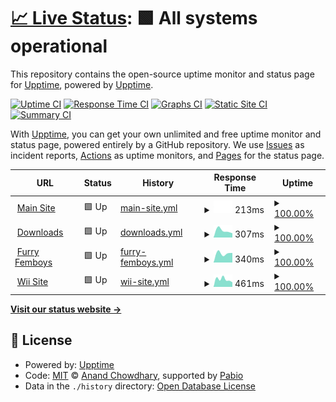 # [📈 Live Status](https://demo.upptime.js.org): <!--live status--> **🟩 All systems operational**

This repository contains the open-source uptime monitor and status page for [Upptime](https://upptime.js.org), powered by [Upptime](https://github.com/upptime/upptime).

[![Uptime CI](https://github.com/upptime/upptime/workflows/Uptime%20CI/badge.svg)](https://github.com/upptime/upptime/actions?query=workflow%3A%22Uptime+CI%22)
[![Response Time CI](https://github.com/upptime/upptime/workflows/Response%20Time%20CI/badge.svg)](https://github.com/upptime/upptime/actions?query=workflow%3A%22Response+Time+CI%22)
[![Graphs CI](https://github.com/upptime/upptime/workflows/Graphs%20CI/badge.svg)](https://github.com/upptime/upptime/actions?query=workflow%3A%22Graphs+CI%22)
[![Static Site CI](https://github.com/upptime/upptime/workflows/Static%20Site%20CI/badge.svg)](https://github.com/upptime/upptime/actions?query=workflow%3A%22Static+Site+CI%22)
[![Summary CI](https://github.com/upptime/upptime/workflows/Summary%20CI/badge.svg)](https://github.com/upptime/upptime/actions?query=workflow%3A%22Summary+CI%22)

With [Upptime](https://upptime.js.org), you can get your own unlimited and free uptime monitor and status page, powered entirely by a GitHub repository. We use [Issues](https://github.com/upptime/upptime/issues) as incident reports, [Actions](https://github.com/upptime/upptime/actions) as uptime monitors, and [Pages](https://demo.upptime.js.org) for the status page.

<!--start: status pages-->
<!-- This summary is generated by Upptime (https://github.com/upptime/upptime) -->
<!-- Do not edit this manually, your changes will be overwritten -->
<!-- prettier-ignore -->
| URL | Status | History | Response Time | Uptime |
| --- | ------ | ------- | ------------- | ------ |
| <img alt="" src="https://icons.duckduckgo.com/ip3/styluscat.com.ico" height="13"> [Main Site](https://styluscat.com) | 🟩 Up | [main-site.yml](https://github.com/furrykitsune/styluscat-status/commits/HEAD/history/main-site.yml) | <details><summary><img alt="Response time graph" src="./graphs/main-site/response-time-week.png" height="20"> 213ms</summary><br><a href="https://status.styluscat.com/history/main-site"><img alt="Response time 213" src="https://img.shields.io/endpoint?url=https%3A%2F%2Fraw.githubusercontent.com%2Ffurrykitsune%2Fstyluscat-status%2FHEAD%2Fapi%2Fmain-site%2Fresponse-time.json"></a><br><a href="https://status.styluscat.com/history/main-site"><img alt="24-hour response time 213" src="https://img.shields.io/endpoint?url=https%3A%2F%2Fraw.githubusercontent.com%2Ffurrykitsune%2Fstyluscat-status%2FHEAD%2Fapi%2Fmain-site%2Fresponse-time-day.json"></a><br><a href="https://status.styluscat.com/history/main-site"><img alt="7-day response time 213" src="https://img.shields.io/endpoint?url=https%3A%2F%2Fraw.githubusercontent.com%2Ffurrykitsune%2Fstyluscat-status%2FHEAD%2Fapi%2Fmain-site%2Fresponse-time-week.json"></a><br><a href="https://status.styluscat.com/history/main-site"><img alt="30-day response time 213" src="https://img.shields.io/endpoint?url=https%3A%2F%2Fraw.githubusercontent.com%2Ffurrykitsune%2Fstyluscat-status%2FHEAD%2Fapi%2Fmain-site%2Fresponse-time-month.json"></a><br><a href="https://status.styluscat.com/history/main-site"><img alt="1-year response time 213" src="https://img.shields.io/endpoint?url=https%3A%2F%2Fraw.githubusercontent.com%2Ffurrykitsune%2Fstyluscat-status%2FHEAD%2Fapi%2Fmain-site%2Fresponse-time-year.json"></a></details> | <details><summary><a href="https://status.styluscat.com/history/main-site">100.00%</a></summary><a href="https://status.styluscat.com/history/main-site"><img alt="All-time uptime 100.00%" src="https://img.shields.io/endpoint?url=https%3A%2F%2Fraw.githubusercontent.com%2Ffurrykitsune%2Fstyluscat-status%2FHEAD%2Fapi%2Fmain-site%2Fuptime.json"></a><br><a href="https://status.styluscat.com/history/main-site"><img alt="24-hour uptime 100.00%" src="https://img.shields.io/endpoint?url=https%3A%2F%2Fraw.githubusercontent.com%2Ffurrykitsune%2Fstyluscat-status%2FHEAD%2Fapi%2Fmain-site%2Fuptime-day.json"></a><br><a href="https://status.styluscat.com/history/main-site"><img alt="7-day uptime 100.00%" src="https://img.shields.io/endpoint?url=https%3A%2F%2Fraw.githubusercontent.com%2Ffurrykitsune%2Fstyluscat-status%2FHEAD%2Fapi%2Fmain-site%2Fuptime-week.json"></a><br><a href="https://status.styluscat.com/history/main-site"><img alt="30-day uptime 100.00%" src="https://img.shields.io/endpoint?url=https%3A%2F%2Fraw.githubusercontent.com%2Ffurrykitsune%2Fstyluscat-status%2FHEAD%2Fapi%2Fmain-site%2Fuptime-month.json"></a><br><a href="https://status.styluscat.com/history/main-site"><img alt="1-year uptime 100.00%" src="https://img.shields.io/endpoint?url=https%3A%2F%2Fraw.githubusercontent.com%2Ffurrykitsune%2Fstyluscat-status%2FHEAD%2Fapi%2Fmain-site%2Fuptime-year.json"></a></details>
| <img alt="" src="https://icons.duckduckgo.com/ip3/dl.styluscat.com.ico" height="13"> [Downloads](https://dl.styluscat.com) | 🟩 Up | [downloads.yml](https://github.com/furrykitsune/styluscat-status/commits/HEAD/history/downloads.yml) | <details><summary><img alt="Response time graph" src="./graphs/downloads/response-time-week.png" height="20"> 307ms</summary><br><a href="https://status.styluscat.com/history/downloads"><img alt="Response time 307" src="https://img.shields.io/endpoint?url=https%3A%2F%2Fraw.githubusercontent.com%2Ffurrykitsune%2Fstyluscat-status%2FHEAD%2Fapi%2Fdownloads%2Fresponse-time.json"></a><br><a href="https://status.styluscat.com/history/downloads"><img alt="24-hour response time 307" src="https://img.shields.io/endpoint?url=https%3A%2F%2Fraw.githubusercontent.com%2Ffurrykitsune%2Fstyluscat-status%2FHEAD%2Fapi%2Fdownloads%2Fresponse-time-day.json"></a><br><a href="https://status.styluscat.com/history/downloads"><img alt="7-day response time 307" src="https://img.shields.io/endpoint?url=https%3A%2F%2Fraw.githubusercontent.com%2Ffurrykitsune%2Fstyluscat-status%2FHEAD%2Fapi%2Fdownloads%2Fresponse-time-week.json"></a><br><a href="https://status.styluscat.com/history/downloads"><img alt="30-day response time 307" src="https://img.shields.io/endpoint?url=https%3A%2F%2Fraw.githubusercontent.com%2Ffurrykitsune%2Fstyluscat-status%2FHEAD%2Fapi%2Fdownloads%2Fresponse-time-month.json"></a><br><a href="https://status.styluscat.com/history/downloads"><img alt="1-year response time 307" src="https://img.shields.io/endpoint?url=https%3A%2F%2Fraw.githubusercontent.com%2Ffurrykitsune%2Fstyluscat-status%2FHEAD%2Fapi%2Fdownloads%2Fresponse-time-year.json"></a></details> | <details><summary><a href="https://status.styluscat.com/history/downloads">100.00%</a></summary><a href="https://status.styluscat.com/history/downloads"><img alt="All-time uptime 100.00%" src="https://img.shields.io/endpoint?url=https%3A%2F%2Fraw.githubusercontent.com%2Ffurrykitsune%2Fstyluscat-status%2FHEAD%2Fapi%2Fdownloads%2Fuptime.json"></a><br><a href="https://status.styluscat.com/history/downloads"><img alt="24-hour uptime 100.00%" src="https://img.shields.io/endpoint?url=https%3A%2F%2Fraw.githubusercontent.com%2Ffurrykitsune%2Fstyluscat-status%2FHEAD%2Fapi%2Fdownloads%2Fuptime-day.json"></a><br><a href="https://status.styluscat.com/history/downloads"><img alt="7-day uptime 100.00%" src="https://img.shields.io/endpoint?url=https%3A%2F%2Fraw.githubusercontent.com%2Ffurrykitsune%2Fstyluscat-status%2FHEAD%2Fapi%2Fdownloads%2Fuptime-week.json"></a><br><a href="https://status.styluscat.com/history/downloads"><img alt="30-day uptime 100.00%" src="https://img.shields.io/endpoint?url=https%3A%2F%2Fraw.githubusercontent.com%2Ffurrykitsune%2Fstyluscat-status%2FHEAD%2Fapi%2Fdownloads%2Fuptime-month.json"></a><br><a href="https://status.styluscat.com/history/downloads"><img alt="1-year uptime 100.00%" src="https://img.shields.io/endpoint?url=https%3A%2F%2Fraw.githubusercontent.com%2Ffurrykitsune%2Fstyluscat-status%2FHEAD%2Fapi%2Fdownloads%2Fuptime-year.json"></a></details>
| <img alt="" src="https://icons.duckduckgo.com/ip3/furryfemboys.pics.ico" height="13"> [Furry Femboys](https://furryfemboys.pics) | 🟩 Up | [furry-femboys.yml](https://github.com/furrykitsune/styluscat-status/commits/HEAD/history/furry-femboys.yml) | <details><summary><img alt="Response time graph" src="./graphs/furry-femboys/response-time-week.png" height="20"> 340ms</summary><br><a href="https://status.styluscat.com/history/furry-femboys"><img alt="Response time 340" src="https://img.shields.io/endpoint?url=https%3A%2F%2Fraw.githubusercontent.com%2Ffurrykitsune%2Fstyluscat-status%2FHEAD%2Fapi%2Ffurry-femboys%2Fresponse-time.json"></a><br><a href="https://status.styluscat.com/history/furry-femboys"><img alt="24-hour response time 340" src="https://img.shields.io/endpoint?url=https%3A%2F%2Fraw.githubusercontent.com%2Ffurrykitsune%2Fstyluscat-status%2FHEAD%2Fapi%2Ffurry-femboys%2Fresponse-time-day.json"></a><br><a href="https://status.styluscat.com/history/furry-femboys"><img alt="7-day response time 340" src="https://img.shields.io/endpoint?url=https%3A%2F%2Fraw.githubusercontent.com%2Ffurrykitsune%2Fstyluscat-status%2FHEAD%2Fapi%2Ffurry-femboys%2Fresponse-time-week.json"></a><br><a href="https://status.styluscat.com/history/furry-femboys"><img alt="30-day response time 340" src="https://img.shields.io/endpoint?url=https%3A%2F%2Fraw.githubusercontent.com%2Ffurrykitsune%2Fstyluscat-status%2FHEAD%2Fapi%2Ffurry-femboys%2Fresponse-time-month.json"></a><br><a href="https://status.styluscat.com/history/furry-femboys"><img alt="1-year response time 340" src="https://img.shields.io/endpoint?url=https%3A%2F%2Fraw.githubusercontent.com%2Ffurrykitsune%2Fstyluscat-status%2FHEAD%2Fapi%2Ffurry-femboys%2Fresponse-time-year.json"></a></details> | <details><summary><a href="https://status.styluscat.com/history/furry-femboys">100.00%</a></summary><a href="https://status.styluscat.com/history/furry-femboys"><img alt="All-time uptime 100.00%" src="https://img.shields.io/endpoint?url=https%3A%2F%2Fraw.githubusercontent.com%2Ffurrykitsune%2Fstyluscat-status%2FHEAD%2Fapi%2Ffurry-femboys%2Fuptime.json"></a><br><a href="https://status.styluscat.com/history/furry-femboys"><img alt="24-hour uptime 100.00%" src="https://img.shields.io/endpoint?url=https%3A%2F%2Fraw.githubusercontent.com%2Ffurrykitsune%2Fstyluscat-status%2FHEAD%2Fapi%2Ffurry-femboys%2Fuptime-day.json"></a><br><a href="https://status.styluscat.com/history/furry-femboys"><img alt="7-day uptime 100.00%" src="https://img.shields.io/endpoint?url=https%3A%2F%2Fraw.githubusercontent.com%2Ffurrykitsune%2Fstyluscat-status%2FHEAD%2Fapi%2Ffurry-femboys%2Fuptime-week.json"></a><br><a href="https://status.styluscat.com/history/furry-femboys"><img alt="30-day uptime 100.00%" src="https://img.shields.io/endpoint?url=https%3A%2F%2Fraw.githubusercontent.com%2Ffurrykitsune%2Fstyluscat-status%2FHEAD%2Fapi%2Ffurry-femboys%2Fuptime-month.json"></a><br><a href="https://status.styluscat.com/history/furry-femboys"><img alt="1-year uptime 100.00%" src="https://img.shields.io/endpoint?url=https%3A%2F%2Fraw.githubusercontent.com%2Ffurrykitsune%2Fstyluscat-status%2FHEAD%2Fapi%2Ffurry-femboys%2Fuptime-year.json"></a></details>
| <img alt="" src="https://icons.duckduckgo.com/ip3/isawiireallyhostingthis.lol.ico" height="13"> [Wii Site](https://isawiireallyhostingthis.lol) | 🟩 Up | [wii-site.yml](https://github.com/furrykitsune/styluscat-status/commits/HEAD/history/wii-site.yml) | <details><summary><img alt="Response time graph" src="./graphs/wii-site/response-time-week.png" height="20"> 461ms</summary><br><a href="https://status.styluscat.com/history/wii-site"><img alt="Response time 461" src="https://img.shields.io/endpoint?url=https%3A%2F%2Fraw.githubusercontent.com%2Ffurrykitsune%2Fstyluscat-status%2FHEAD%2Fapi%2Fwii-site%2Fresponse-time.json"></a><br><a href="https://status.styluscat.com/history/wii-site"><img alt="24-hour response time 461" src="https://img.shields.io/endpoint?url=https%3A%2F%2Fraw.githubusercontent.com%2Ffurrykitsune%2Fstyluscat-status%2FHEAD%2Fapi%2Fwii-site%2Fresponse-time-day.json"></a><br><a href="https://status.styluscat.com/history/wii-site"><img alt="7-day response time 461" src="https://img.shields.io/endpoint?url=https%3A%2F%2Fraw.githubusercontent.com%2Ffurrykitsune%2Fstyluscat-status%2FHEAD%2Fapi%2Fwii-site%2Fresponse-time-week.json"></a><br><a href="https://status.styluscat.com/history/wii-site"><img alt="30-day response time 461" src="https://img.shields.io/endpoint?url=https%3A%2F%2Fraw.githubusercontent.com%2Ffurrykitsune%2Fstyluscat-status%2FHEAD%2Fapi%2Fwii-site%2Fresponse-time-month.json"></a><br><a href="https://status.styluscat.com/history/wii-site"><img alt="1-year response time 461" src="https://img.shields.io/endpoint?url=https%3A%2F%2Fraw.githubusercontent.com%2Ffurrykitsune%2Fstyluscat-status%2FHEAD%2Fapi%2Fwii-site%2Fresponse-time-year.json"></a></details> | <details><summary><a href="https://status.styluscat.com/history/wii-site">100.00%</a></summary><a href="https://status.styluscat.com/history/wii-site"><img alt="All-time uptime 100.00%" src="https://img.shields.io/endpoint?url=https%3A%2F%2Fraw.githubusercontent.com%2Ffurrykitsune%2Fstyluscat-status%2FHEAD%2Fapi%2Fwii-site%2Fuptime.json"></a><br><a href="https://status.styluscat.com/history/wii-site"><img alt="24-hour uptime 100.00%" src="https://img.shields.io/endpoint?url=https%3A%2F%2Fraw.githubusercontent.com%2Ffurrykitsune%2Fstyluscat-status%2FHEAD%2Fapi%2Fwii-site%2Fuptime-day.json"></a><br><a href="https://status.styluscat.com/history/wii-site"><img alt="7-day uptime 100.00%" src="https://img.shields.io/endpoint?url=https%3A%2F%2Fraw.githubusercontent.com%2Ffurrykitsune%2Fstyluscat-status%2FHEAD%2Fapi%2Fwii-site%2Fuptime-week.json"></a><br><a href="https://status.styluscat.com/history/wii-site"><img alt="30-day uptime 100.00%" src="https://img.shields.io/endpoint?url=https%3A%2F%2Fraw.githubusercontent.com%2Ffurrykitsune%2Fstyluscat-status%2FHEAD%2Fapi%2Fwii-site%2Fuptime-month.json"></a><br><a href="https://status.styluscat.com/history/wii-site"><img alt="1-year uptime 100.00%" src="https://img.shields.io/endpoint?url=https%3A%2F%2Fraw.githubusercontent.com%2Ffurrykitsune%2Fstyluscat-status%2FHEAD%2Fapi%2Fwii-site%2Fuptime-year.json"></a></details>

<!--end: status pages-->

[**Visit our status website →**](https://demo.upptime.js.org)

## 📄 License

- Powered by: [Upptime](https://github.com/upptime/upptime)
- Code: [MIT](./LICENSE) © [Anand Chowdhary](https://anandchowdhary.com), supported by [Pabio](https://pabio.com)
- Data in the `./history` directory: [Open Database License](https://opendatacommons.org/licenses/odbl/1-0/)
